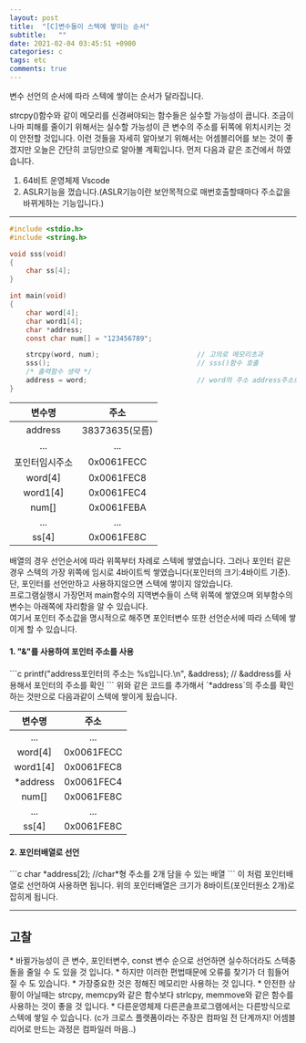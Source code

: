 ```yaml
---
layout: post
title:  "[C]변수들이 스텍에 쌓이는 순서"
subtitle:   ""
date: 2021-02-04 03:45:51 +0900
categories: c
tags: etc
comments: true
---
```


변수 선언의 순서에 따라 스텍에 쌓이는 순서가 달라집니다.<br />

strcpy()함수와 같이 메모리를 신경써야되는 함수들은 실수할 가능성이 큽니다. 조금이나마 피해를 줄이기 위해서는 실수할 가능성이 큰 변수의 주소를 뒤쪽에 위치시키는 것이 안전할 것입니다. 이런 것들을 자세히 알아보기 위해서는 어셈블리어를 보는 것이 좋겠지만 오늘은 간단히 코딩만으로 알아볼 계획입니다. 먼저 다음과 같은 조건에서 하였습니다.<br />
1. 64비트 운영체제 Vscode
2. ASLR기능을 껐습니다.(ASLR기능이란 보안목적으로 매번호출할때마다 주소값을 바뀌게하는 기능입니다.) 

* * *
```c
#include <stdio.h>
#include <string.h>

void sss(void)
{
    char ss[4];
}

int main(void)
{   
    char word[4];
    char word1[4];
    char *address;    
    const char num[] = "123456789";

    strcpy(word, num);                        // 고의로 메모리초과
    sss();                                    // sss()함수 호출
    /* 출력함수 생략 */
    address = word;                           // word의 주소 address주소로 지정
}
```

|변수명|주소|
|:--:|:--:|
|address|38373635(모름)|
|...|...|
|포인터임시주소|0x0061FECC|
|word[4]|0x0061FEC8|
|word1[4]|0x0061FEC4|
|num[]|0x0061FEBA|
|...|...|
|ss[4]|0x0061FE8C|

배열의 경우 선언순서에 따라 위쪽부터 차례로 스텍에 쌓였습니다. 그러나 포인터 같은 경우 스텍의 가장 위쪽에 임시로 4바이트씩 쌓였습니다(포인터의 크기:4바이트 기준). 단, 포인터를 선언만하고 사용하지않으면 스텍에 쌓이지 않았습니다. <br />프로그램실행시 가장먼저 main함수의 지역변수들이 스택 위쪽에 쌓였으며 외부함수의 변수는 아래쪽에 자리함을 알 수 있습니다.<br />여기서 포인터 주소값을 명시적으로 해주면 포인터변수 또한 선언순서에 따라 스텍에 쌓이게 할 수 있습니다.

<h4>1. "&"를 사용하여 포인터 주소를 사용</h4>
```c
printf("address포인터의 주소는 %s입니다.\n", &address); // &address를 사용해서 포인터의 주소를 확인
```
위와 같은 코드를 추가해서 `*address`의 주소를 확인하는 것만으로 다음과같이 스텍에 쌓이게 됬습니다.

|변수명|주소|
|:--:|:--:|
|...|...|
|word[4]|0x0061FECC|
|word1[4]|0x0061FEC8|
|*address|0x0061FEC4|
|num[]|0x0061FE8C|
|...|...|
|ss[4]|0x0061FE8C|

<h4>2. 포인터배열로 선언</h4>
```c
char *address[2];       //char*형 주소를 2개 담을 수 있는 배열
```
이 처럼 포인터배열로 선언하여 사용하면 됩니다. 위의 포인터배열은 크기가 8바이트(포인터원소 2개)로 잡히게 됩니다.

* * *
<h2>고찰</h2>
* 바뀔가능성이 큰 변수, 포인터변수, const 변수 순으로 선언하면 실수하더라도 스텍충돌을 줄일 수 도 있을 것 입니다.
* 하지만 이러한 편법때문에 오류를 찾기가 더 힘들어질 수 도 있습니다.
* 가장중요한 것은 정해진 메모리만 사용하는 것 입니다.
* 안전한 상황이 아닐때는 strcpy, memcpy와 같은 함수보다 strlcpy, memmove와 같은 함수를 사용하는 것이 좋을 것 입니다.
* 다른운영체제 다른콘솔프로그램에서는 다른방식으로 스텍에 쌓일 수 있습니다. (c가 크로스 플랫폼이라는 주장은 컴파일 전 단계까지! 어셈블리어로 만드는 과정은 컴파일러 마음..)